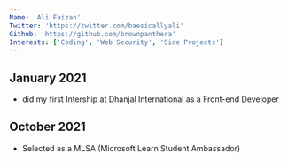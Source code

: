 ```yaml
---
Name: 'Ali Faizan'
Twitter: 'https://twitter.com/baesicallyali'
Github: 'https://github.com/brownpanthera'
Interests: ['Coding', 'Web Security', 'Side Projects']
---
```


## January 2021
- did my first Intership at Dhanjal International as a Front-end Developer

## October 2021
- Selected as a MLSA (Microsoft Learn Student Ambassador)

